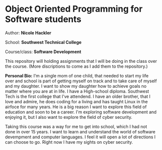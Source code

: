 # Object Oriented Programming for Software students

Author: **Nicole Hackler**

School: **Southwest Technical College**

Course/class: **Software Development**

This repository will holding assignments that I will be doing in the class over the course. (More discriptions to come as I add them to the repository.)

**Personal Bio:** I'm a single mom of one child, that needed to start my life over and school is part of getting myself on track and to take care of myself and my daughter. I want to show my daughter how to achieve goals no matter where you are at in life. I have a High-school diploma. Southwest Tech is the first college that I've attendend. I have an older brother, that I love and admire, he does coding for a living and has taught Linux in the airfoce for many years. He is a big reason I want to explore this field of education and soon to be a career. I'm exploring software development and enjoying it, but I also want to explore the field of cyber security.

Taking this course was a way for me to get into school, which I had not done in over 15 years. I want to learn and understand the world of software devempment and computer languages. I feel it will open a lot of directions I can choose to go. Right now I have my sights on cyber security.   
